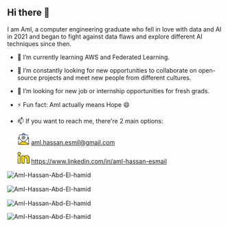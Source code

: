 ## Hi there 👋

I am Aml, a computer engineering graduate who fell in love with data and AI in 2021 and began to fight against data flaws and explore different AI techniques since then.

- 🌱 I’m currently learning AWS and Federated Learning.
- 🔭 I’m constantly looking for new opportunities to collaborate on open-source projects and meet new people from different cultures.
- 🤔 I’m looking for new job or internship opportunities for fresh grads.
- ⚡ Fun fact: Aml actually means Hope 😄 
- 📫 If you want to reach me, there're 2 main options:<br>

  <img src="https://github.com/Aml-Hassan-Abd-El-hamid/Aml-Hassan-Abd-El-hamid/blob/main/imgs/email_3296464.png" width="28" height="27" > aml.hassan.esmil@gmail.com

  <img src="https://github.com/Aml-Hassan-Abd-El-hamid/Aml-Hassan-Abd-El-hamid/blob/main/imgs/linkedin_220586.png" width="28" height="27" > https://www.linkedin.com/in/aml-hassan-esmail

<p><img align="center" src="https://github-readme-stats.vercel.app/api/top-langs/?username=Aml-Hassan-Abd-El-hamid&layout=compact" alt="Aml-Hassan-Abd-El-hamid" /></p>

<p><img align="center" src="https://github-readme-stats.vercel.app/api?username=Aml-Hassan-Abd-El-hamid&show_icons=true&locale=en" alt="Aml-Hassan-Abd-El-hamid" /></p>

<p><img align="center" src="https://github-readme-streak-stats.herokuapp.com/?user=Aml-Hassan-Abd-El-hamid&" alt="Aml-Hassan-Abd-El-hamid" /></p>

<p align="left"> <img src="https://komarev.com/ghpvc/?username=Aml-Hassan-Abd-El-hamid&label=Profile%20views&color=fad02c&style=flat" alt="Aml-Hassan-Abd-El-hamid" /> </p>
